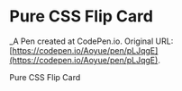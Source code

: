 # Pure CSS Flip Card
 _A Pen created at CodePen.io. Original URL: [https://codepen.io/Aoyue/pen/pLJqgE](https://codepen.io/Aoyue/pen/pLJqgE).

 Pure CSS Flip Card